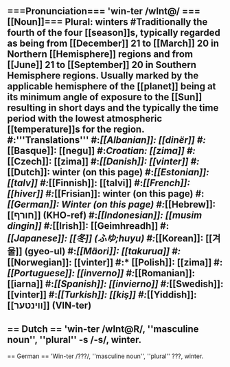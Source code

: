 ===Pronunciation===
'win-ter /wInt@/
===[[Noun]]===
Plural: winters
#Traditionally the fourth of the four [[season]]s, typically regarded as being from [[December]] 21 to [[March]] 20 in Northern [[Hemisphere]] regions and from [[June]] 21 to [[September]] 20 in Southern Hemisphere regions. Usually marked by the applicable hemisphere of the [[planet]] being at its minimum angle of exposure to the [[Sun]] resulting in short days and the typically the time period with the lowest atmospheric [[temperature]]s for the region.
#:'''Translations'''
#:*[[Albanian]]: [[dinër]]
#:*[[Basque]]: [[negu]]
#:*Croatian: [[zima]]
#:*[[Czech]]: [[zima]]
#:*[[Danish]]: [[vinter]]
#:*[[Dutch]]: winter (on this page)
#:*[[Estonian]]: [[talv]]
#:*[[Finnish]]: [[talvi]]
#:*[[French]]: [[hiver]]
#:*[[Frisian]]: winter (on this page)
#:*[[German]]: Winter (on this page)
#:*[[Hebrew]]: [[חורף]] (KHO-ref)
#:*[[Indonesian]]: [[musim dingin]]
#:*[[Irish]]: [[Geimhreadh]]
#:*[[Japanese]]: [[冬]] (ふゆ;huyu)
#:*[[Korean]]: [[겨울]] (gyeo-ul)
#:*[[Mäori]]: [[takurua]]
#:*[[Norwegian]]: [[vinter]]
#:* [[Polish]]: [[zima]]
#:*[[Portuguese]]: [[inverno]]
#:*[[Romanian]]: [[iarna]]
#:*[[Spanish]]: [[invierno]]
#:*[[Swedish]]: [[vinter]]
#:*[[Turkish]]: [[kiş]]
#:*[[Yiddish]]: [[װינטער]] (VIN-ter)
----
== Dutch ==
'win-ter /wInt@R/, ''masculine noun'', ''plural'' -s /-s/, winter.
----
== German ==
'Win-ter /???/, ''masculine noun'', ''plural'' ???, winter.
